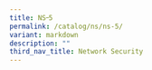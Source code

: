 ```yaml
---
title: NS᠆5
permalink: /catalog/ns/ns-5/
variant: markdown
description: ""
third_nav_title: Network Security
---
```

